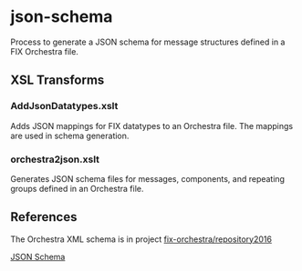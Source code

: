 # json-schema

Process to generate a JSON schema for message structures defined in a FIX Orchestra file.

## XSL Transforms

### AddJsonDatatypes.xslt
Adds JSON mappings for FIX datatypes to an Orchestra file. The mappings are used in schema generation.

### orchestra2json.xslt
Generates JSON schema files for messages, components, and repeating groups defined in an Orchestra file.

## References

The Orchestra XML schema is in project [fix-orchestra/repository2016](https://github.com/FIXTradingCommunity/fix-orchestra/tree/master/repository2016)

[JSON Schema](http://json-schema.org/documentation.html)
